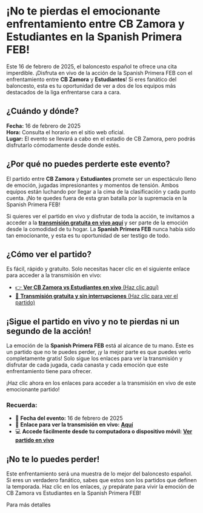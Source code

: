 # ¡No te pierdas el emocionante enfrentamiento entre CB Zamora y Estudiantes en la Spanish Primera FEB!

Este 16 de febrero de 2025, el baloncesto español te ofrece una cita imperdible. ¡Disfruta en vivo de la acción de la Spanish Primera FEB con el enfrentamiento entre **CB Zamora** y **Estudiantes**! Si eres fanático del baloncesto, esta es tu oportunidad de ver a dos de los equipos más destacados de la liga enfrentarse cara a cara.

## ¿Cuándo y dónde?

**Fecha:** 16 de febrero de 2025  
**Hora:** Consulta el horario en el sitio web oficial.  
**Lugar:** El evento se llevará a cabo en el estadio de CB Zamora, pero podrás disfrutarlo cómodamente desde donde estés.

## ¿Por qué no puedes perderte este evento?

El partido entre **CB Zamora** y **Estudiantes** promete ser un espectáculo lleno de emoción, jugadas impresionantes y momentos de tensión. Ambos equipos están luchando por llegar a la cima de la clasificación y cada punto cuenta. ¡No te quedes fuera de esta gran batalla por la supremacía en la Spanish Primera FEB!

Si quieres ver el partido en vivo y disfrutar de toda la acción, te invitamos a acceder a la [**transmisión gratuita en vivo aquí**](https://tinyurl.com/livestreamfreeo?st=CB+Zamora+vs+Estudiantes&si=gh) y ser parte de la emoción desde la comodidad de tu hogar. La **Spanish Primera FEB** nunca había sido tan emocionante, y esta es tu oportunidad de ser testigo de todo.

## ¿Cómo ver el partido?

Es fácil, rápido y gratuito. Solo necesitas hacer clic en el siguiente enlace para acceder a la transmisión en vivo:

- [👉 **Ver CB Zamora vs Estudiantes en vivo** (Haz clic aquí)](https://tinyurl.com/livestreamfreeo?st=CB+Zamora+vs+Estudiantes&si=gh)
- [📱 **Transmisión gratuita y sin interrupciones** (Haz clic para ver el partido)](https://tinyurl.com/livestreamfreeo?st=CB+Zamora+vs+Estudiantes&si=gh)

## ¡Sigue el partido en vivo y no te pierdas ni un segundo de la acción!

La emoción de la **Spanish Primera FEB** está al alcance de tu mano. Este es un partido que no te puedes perder, ¡y la mejor parte es que puedes verlo completamente gratis! Solo sigue los enlaces para ver la transmisión y disfrutar de cada jugada, cada canasta y cada emoción que este enfrentamiento tiene para ofrecer.

¡Haz clic ahora en los enlaces para acceder a la transmisión en vivo de este emocionante partido!

### Recuerda:

- 📅 **Fecha del evento:** 16 de febrero de 2025
- 🔴 **Enlace para ver la transmisión en vivo:** [**Aquí**](https://tinyurl.com/livestreamfreeo?st=CB+Zamora+vs+Estudiantes&si=gh)
- 💻 **Accede fácilmente desde tu computadora o dispositivo móvil:** [**Ver partido en vivo**](https://tinyurl.com/livestreamfreeo?st=CB+Zamora+vs+Estudiantes&si=gh)

## ¡No te lo puedes perder!

Este enfrentamiento será una muestra de lo mejor del baloncesto español. Si eres un verdadero fanático, sabes que estos son los partidos que definen la temporada. Haz clic en los enlaces, ¡y prepárate para vivir la emoción de CB Zamora vs Estudiantes en la Spanish Primera FEB!

Para más detalles
